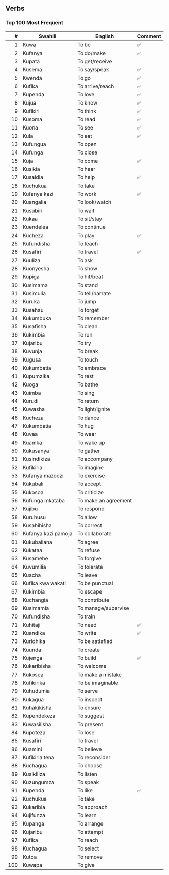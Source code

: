
## Verbs

### Top 100 Most Frequent

|  #  | Swahili          | English          | Comment |
|----:|------------------|------------------|---------|
|   1 | Kuwa             | To be            | ✅      |
|   2 | Kufanya          | To do/make       | ✅      |
|   3 | Kupata           | To get/receive   |         |
|   4 | Kusema           | To say/speak     | ✅      |
|   5 | Kwenda           | To go            | ✅      |
|   6 | Kufika           | To arrive/reach  | ✅      |
|   7 | Kupenda          | To love          | ✅      |
|   8 | Kujua            | To know          | ✅      |
|   9 | Kufikiri         | To think         | ✅      |
|  10 | Kusoma           | To read          | ✅      |
|  11 | Kuona            | To see           | ✅      |
|  12 | Kula             | To eat           | ✅      |
|  13 | Kufungua         | To open          |         |
|  14 | Kufunga          | To close         |         |
|  15 | Kuja             | To come          | ✅      |
|  16 | Kusikia          | To hear          |         |
|  17 | Kusaidia         | To help          | ✅      |
|  18 | Kuchukua         | To take          |         |
|  19 | Kufanya kazi     | To work          | ✅      |
|  20 | Kuangalia        | To look/watch    |         |
|  21 | Kusubiri         | To wait          |         |
|  22 | Kukaa            | To sit/stay      |         |
|  23 | Kuendelea        | To continue      |         |
|  24 | Kucheza          | To play          | ✅      |
|  25 | Kufundisha       | To teach         |         |
|  26 | Kusafiri         | To travel        | ✅      |
|  27 | Kuuliza          | To ask           |         |
|  28 | Kuonyesha        | To show          |         |
|  29 | Kupiga           | To hit/beat      |         |
|  30 | Kusimama         | To stand         |         |
|  31 | Kusimulia        | To tell/narrate  |         |
|  32 | Kuruka           | To jump          |         |
|  33 | Kusahau          | To forget        |         |
|  34 | Kukumbuka        | To remember      |         |
|  35 | Kusafisha        | To clean         |         |
|  36 | Kukimbia         | To run           |         |
|  37 | Kujaribu         | To try           |         |
|  38 | Kuvunja          | To break         |         |
|  39 | Kugusa           | To touch         |         |
|  40 | Kukumbatia       | To embrace       |         |
|  41 | Kupumzika        | To rest          |         |
|  42 | Kuoga            | To bathe         |         |
|  43 | Kuimba           | To sing          |         |
|  44 | Kurudi           | To return        |         |
|  45 | Kuwasha          | To light/ignite  |         |
|  46 | Kucheza          | To dance         |         |
|  47 | Kukumbatia       | To hug           |         |
|  48 | Kuvaa            | To wear          |         |
|  49 | Kuamka           | To wake up       |         |
|  50 | Kukusanya        | To gather        |         |
|  51 | Kusindikiza      | To accompany     |         |
|  52 | Kufikiria        | To imagine       |         |
|  53 | Kufanya mazoezi  | To exercise      |         |
|  54 | Kukubali         | To accept        |         |
|  55 | Kukosoa          | To criticize     |         |
|  56 | Kufunga mkataba  | To make an agreement |       |
|  57 | Kujibu           | To respond       |         |
|  58 | Kuruhusu         | To allow         |         |
|  59 | Kusahihisha      | To correct       |         |
|  60 | Kufanya kazi pamoja | To collaborate |         |
|  61 | Kukubaliana      | To agree         |         |
|  62 | Kukataa          | To refuse        |         |
|  63 | Kusamehe         | To forgive       |         |
|  64 | Kuvumilia        | To tolerate      |         |
|  65 | Kuacha           | To leave         |         |
|  66 | Kufika kwa wakati | To be punctual  |         |
|  67 | Kukimbia         | To escape        |         |
|  68 | Kuchangia        | To contribute    |         |
|  69 | Kusimamia        | To manage/supervise |     |
|  70 | Kufundisha       | To train         |         |
|  71 | Kuhitaji         | To need          | ✅      |
|  72 | Kuandika         | To write         | ✅      |
|  73 | Kuridhika        | To be satisfied  |         |
|  74 | Kuunda           | To create        |         |
|  75 | Kujenga          | To build         | ✅      |
|  76 | Kukaribisha      | To welcome       |         |
|  77 | Kukosea          | To make a mistake |        |
|  78 | Kufikirika       | To be imaginable |         |
|  79 | Kuhudumia        | To serve         |         |
|  80 | Kukagua          | To inspect       |         |
|  81 | Kuhakikisha      | To ensure        |         |
|  82 | Kupendekeza      | To suggest       |         |
|  83 | Kuwasilisha      | To present       |         |
|  84 | Kupoteza         | To lose          |         |
|  85 | Kusafiri         | To travel        |         |
|  86 | Kuamini          | To believe       |         |
|  87 | Kufikiria tena   | To reconsider    |         |
|  88 | Kuchagua         | To choose        |         |
|  89 | Kusikiliza       | To listen        |         |
|  90 | Kuzungumza       | To speak         |         |
|  91 | Kupenda          | To like          | ✅      |
|  92 | Kuchukua         | To take          |         |
|  93 | Kukaribia        | To approach      |         |
|  94 | Kujifunza        | To learn         |         |
|  95 | Kupanga           | To arrange       |         |
|  96 | Kujaribu         | To attempt       |         |
|  97 | Kufika           | To reach         |         |
|  98 | Kuchagua         | To select        |         |
|  99 | Kutoa            | To remove        |         |
| 100 | Kuwapa           | To give          |         |


